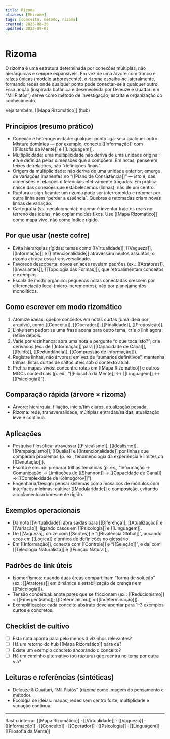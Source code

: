 ```yaml
---
title: Rizoma
aliases: [Rhizome]
tags: [conceito, método, rizoma]
created: 2025-08-30
updated: 2025-09-03
---
```

# Rizoma

O rizoma é uma estrutura determinada por conexões múltiplas, não hierárquicas e sempre expansíveis. Em vez de uma árvore com tronco e raízes únicas (modelo arborescente), o rizoma espalha-se lateralmente, formando redes onde qualquer ponto pode conectar-se a qualquer outro. Essa noção (inspirada botânica e desenvolvida por Deleuze e Guattari em “Mil Platôs”) serve como método de investigação, escrita e organização do conhecimento.

Veja também: [[Mapa Rizomático]] (hub)

## Princípios (resumo prático)
- Conexão e heterogeneidade: qualquer ponto liga-se a qualquer outro. Misture domínios — por exemplo, conecte [[Informação]] com [[Filosofia da Mente]] e [[Linguagem]].
- Multiplicidade: uma multiplicidade não deriva de uma unidade original; ela é definida pelas dimensões que a compõem. Em notas, pense em feixes de relações, não “definições finais”.
- Origem da multiplicidade: não deriva de uma unidade anterior; emerge de variações imanentes no “[[Plano de Consistência]]” — isto é, das dimensões e relações diferenciais efetivamente traçadas. Em prática: nasce das conexões que estabelecemos (linhas), não de um centro.
- Ruptura a‑significante: um rizoma pode ser interrompido e retomar por outra linha sem “perder a essência”. Quebras e retomadas criam novas linhas de variação.
- Cartografia (vs. decalcomania): mapear é inventar trajetos reais no terreno das ideias, não copiar moldes fixos. Use [[Mapa Rizomático]] como mapa vivo, não como índice rígido.

## Por que usar (neste cofre)
- Evita hierarquias rígidas: temas como [[Virtualidade]], [[Vagueza]], [[Informação]] e [[Intencionalidade]] atravessam muitos assuntos; o rizoma abraça essa transversalidade.
- Favorece descoberta: novos enlaces revelam padrões (ex.: [[Atratores]], [[Invariantes]], [[Topologia das Formas]]), que retroalimentam conceitos e exemplos.
- Escala de modo orgânico: pequenas notas conectadas crescem por diferenciação local (micro‑incrementos), não por planejamentos monolíticos.

## Como escrever em modo rizomático
1) Atomize ideias: quebre conceitos em notas curtas (uma ideia por arquivo), como [[Conceito]], [[Operador]], [[Finalidade]], [[Proposição]].
2) Linke sem pudor: se uma frase acena para outro tema, crie o link agora; refine depois.
3) Varie por vizinhança: abra uma nota e pergunte “o que toca isto?”; crie derivados (ex.: de [[Informação]] para [[Capacidade de Canal]], [[Ruído]], [[Redundância]], [[Compressão de Informação]]).
4) Registre linhas, não árvores: em vez de “sumários definitivos”, mantenha trilhas: listas curtas de saltos úteis sob o contexto atual.
5) Prefira mapas vivos: concentre rotas em [[Mapa Rizomático]] e outros MOCs contextuais (p. ex., “[[Filosofia da Mente]] ↔ [[Linguagem]] ↔ [[Psicologia]]”).

## Comparação rápida (árvore × rizoma)
- Árvore: hierarquia, filiação, início/fim claros, atualização pesada.
- Rizoma: rede, transversalidade, múltiplas entradas/saídas, atualização leve e contínua.

## Aplicações
- Pesquisa filosófica: atravessar [[Fisicalismo]], [[Idealismo]], [[Pampsiquismo]], [[Qualia]] e [[Intencionalidade]] por linhas que comparam problemas (p. ex., fenomenologia da experiência e limites da [[Denotação]]).
- Escrita e ensino: preparar trilhas temáticas (p. ex., “Informação → Comunicação → Limitações de [[Shannon]] → [[Capacidade de Canal]] → [[Complexidade de Kolmogorov]]”).
- Engenharia/Design: pensar sistemas como mosaicos de módulos com interfaces mínimas; cultivar [[Modularidade]] e composição, evitando acoplamento arborescente rígido.

## Exemplos operacionais
- Da nota [[Virtualidade]] abra saídas para [[Diferença]], [[Atualização]] e [[Variação]], ligando casos em [[Psicologia]] e [[Linguagem]].
- De [[Vagueza]] cruze com [[Sorites]] e “[[Bivalência Global]]”, puxando ecos em [[Lógica]] e prática de definições no glossário.
- Em [[Informação]], conecte com [[Controle]] e “[[Seleção]]”, e daí com [[Teleologia Naturalista]] e [[Função Natural]].

## Padrões de link úteis
- Isomorfismos: quando duas áreas compartilham “forma de solução” (ex.: [[Atratores]] em dinâmica e estabilização de crenças em [[Psicologia]]).
- Tensão conceitual: anote pares que se friccionam (ex.: [[Reducionismo]] × [[Emergentismo]]; [[Determinismo]] × [[Indeterminação]]).
- Exemplificação: cada conceito abstrato deve apontar para 1–3 exemplos curtos e concretos.

## Checklist de cultivo
- [ ] Esta nota aponta para pelo menos 3 vizinhos relevantes?
- [ ] Há um retorno do hub [[Mapa Rizomático]] para cá?
- [ ] Existe um exemplo concreto ancorando o conceito?
- [ ] Há um caminho alternativo (ou ruptura) que reentra no tema por outra via?

## Leituras e referências (sintéticas)
- Deleuze & Guattari, “Mil Platôs” (rizoma como imagem do pensamento e método). 
- Ecologia de ideias: mapas, redes sem centro forte, múltiplidade e variação contínua.

---
Rastro interno: [[Mapa Rizomático]] · [[Virtualidade]] · [[Vagueza]] · [[Informação]] · [[Conceito]] · [[Operador]] · [[Psicologia]] · [[Linguagem]] · [[Filosofia da Mente]]
